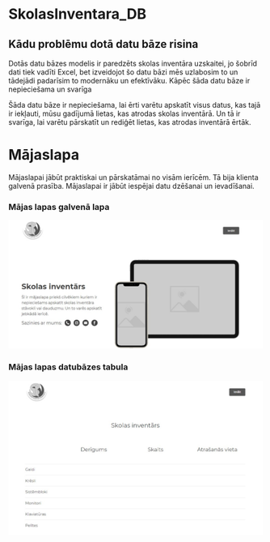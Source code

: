# SkolasInventara_DB

## Kādu problēmu dotā datu bāze risina

Dotās datu bāzes modelis ir paredzēts skolas inventāra uzskaitei, jo šobrīd dati tiek vadīti Excel, bet izveidojot šo datu bāzi mēs uzlabosim to un tādejādi padarīsim to modernāku un efektīvāku.
Kāpēc šāda datu bāze ir nepieciešama un svarīga
 
Šāda datu bāze ir nepieciešama, lai ērti varētu apskatīt visus datus, kas tajā ir iekļauti, mūsu gadījumā lietas, kas atrodas skolas inventārā. Un tā ir svarīga, lai varētu pārskatīt un rediģēt lietas, kas atrodas inventārā ērtāk.

# Mājaslapa
Mājaslapai jābūt praktiskai un pārskatāmai no visām ierīcēm. Tā bija klienta galvenā prasība. Mājaslapai ir jābūt iespējai datu dzēšanai un ievadīšanai.
### Mājas lapas galvenā lapa
![Mājas lapas galvenā lapa](https://github.com/Dainis19/SkolasInventara_DB/blob/master/M%C4%81jas%20lapas%20Main%20paga.jpg) 
### Mājas lapas datubāzes tabula
![Mājas lapas datubāzes tabula](https://github.com/Dainis19/SkolasInventara_DB/blob/master/Tabula_DB.jpg)
